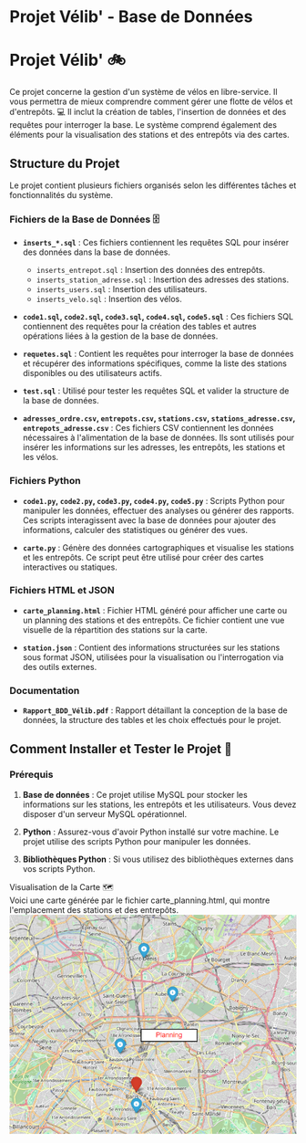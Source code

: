 # Projet Vélib' - Base de Données

# Projet Vélib' 🚲

Ce projet concerne la gestion d'un système de vélos en libre-service. Il vous permettra de mieux comprendre comment gérer une flotte de vélos et d'entrepôts. 💻 Il inclut la création de tables, l'insertion de données et des requêtes pour interroger la base. Le système comprend également des éléments pour la visualisation des stations et des entrepôts via des cartes.

## Structure du Projet

Le projet contient plusieurs fichiers organisés selon les différentes tâches et fonctionnalités du système.

### Fichiers de la Base de Données 🗄️

- **`inserts_*.sql`** : Ces fichiers contiennent les requêtes SQL pour insérer des données dans la base de données.
  - `inserts_entrepot.sql` : Insertion des données des entrepôts.
  - `inserts_station_adresse.sql` : Insertion des adresses des stations.
  - `inserts_users.sql` : Insertion des utilisateurs.
  - `inserts_velo.sql` : Insertion des vélos.

- **`code1.sql`, `code2.sql`, `code3.sql`, `code4.sql`, `code5.sql`** : Ces fichiers SQL contiennent des requêtes pour la création des tables et autres opérations liées à la gestion de la base de données.

- **`requetes.sql`** : Contient les requêtes pour interroger la base de données et récupérer des informations spécifiques, comme la liste des stations disponibles ou des utilisateurs actifs.

- **`test.sql`** : Utilisé pour tester les requêtes SQL et valider la structure de la base de données.

- **`adresses_ordre.csv`, `entrepots.csv`, `stations.csv`, `stations_adresse.csv`, `entrepots_adresse.csv`** : Ces fichiers CSV contiennent les données nécessaires à l'alimentation de la base de données. Ils sont utilisés pour insérer les informations sur les adresses, les entrepôts, les stations et les vélos.

### Fichiers Python

- **`code1.py`, `code2.py`, `code3.py`, `code4.py`, `code5.py`** : Scripts Python pour manipuler les données, effectuer des analyses ou générer des rapports. Ces scripts interagissent avec la base de données pour ajouter des informations, calculer des statistiques ou générer des vues.

- **`carte.py`** : Génère des données cartographiques et visualise les stations et les entrepôts. Ce script peut être utilisé pour créer des cartes interactives ou statiques.

### Fichiers HTML et JSON

- **`carte_planning.html`** : Fichier HTML généré pour afficher une carte ou un planning des stations et des entrepôts. Ce fichier contient une vue visuelle de la répartition des stations sur la carte.
  
- **`station.json`** : Contient des informations structurées sur les stations sous format JSON, utilisées pour la visualisation ou l'interrogation via des outils externes.

### Documentation

- **`Rapport_BDD_Vélib.pdf`** : Rapport détaillant la conception de la base de données, la structure des tables et les choix effectués pour le projet.

## Comment Installer et Tester le Projet 🚀

### Prérequis

1. **Base de données** : Ce projet utilise MySQL pour stocker les informations sur les stations, les entrepôts et les utilisateurs. Vous devez disposer d'un serveur MySQL opérationnel.

2. **Python** : Assurez-vous d'avoir Python installé sur votre machine. Le projet utilise des scripts Python pour manipuler les données.

3. **Bibliothèques Python** : Si vous utilisez des bibliothèques externes dans vos scripts Python.

Visualisation de la Carte 🗺️   
Voici une carte générée par le fichier carte_planning.html, qui montre l'emplacement des stations et des entrepôts.
![Carte des stations et entrepôts](Capture.PNG)

